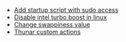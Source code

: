 * [Add startup script with sudo access](https://askubuntu.com/questions/956237/run-terminal-sudo-command-at-startup)
* [Disable intel turbo boost in linux](https://askubuntu.com/questions/619875/disabling-intel-turbo-boost-in-ubuntu)
* [Change swappiness value](https://askubuntu.com/questions/463281/why-dont-changes-to-the-swappiness-remain-permanent-after-reboot)
* [Thunar custom actions](https://docs.xfce.org/xfce/thunar/custom-actions)
